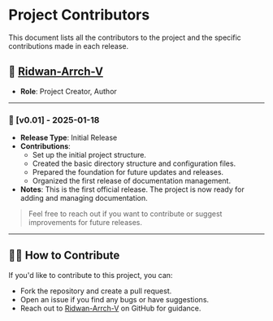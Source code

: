 # Project Contributors

This document lists all the contributors to the project and the specific contributions made in each release.

## 🏅 [Ridwan-Arrch-V](https://github.com/ridwan-arrch-v)

- **Role**: Project Creator, Author

---

### 🎉 [v0.01] - 2025-01-18

- **Release Type**: Initial Release
- **Contributions**:
  - Set up the initial project structure.
  - Created the basic directory structure and configuration files.
  - Prepared the foundation for future updates and releases.
  - Organized the first release of documentation management.
- **Notes**: This is the first official release. The project is now ready for adding and managing documentation.

> Feel free to reach out if you want to contribute or suggest improvements for future releases.

---

## 👨‍💻 How to Contribute

If you'd like to contribute to this project, you can:

- Fork the repository and create a pull request.
- Open an issue if you find any bugs or have suggestions.
- Reach out to [Ridwan-Arrch-V](https://github.com/ridwan-arrch-v) on GitHub for guidance.
